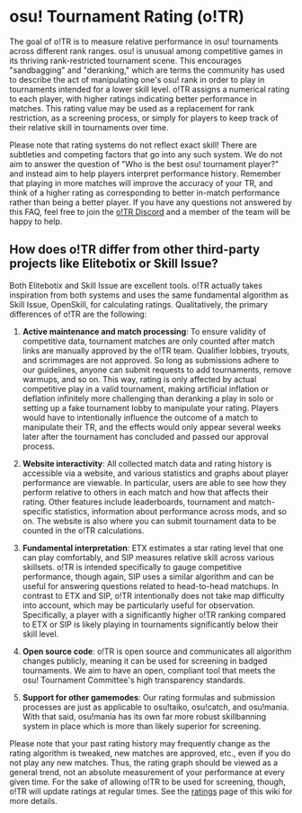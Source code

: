# osu! Tournament Rating (o!TR)

The goal of o!TR is to measure relative performance in osu! tournaments across different rank ranges. osu! is unusual among competitive games in its thriving rank-restricted tournament scene. This encourages "sandbagging" and "deranking," which are terms the community has used to describe the act of manipulating one's osu! rank in order to play in tournaments intended for a lower skill level. o!TR assigns a numerical rating to each player, with higher ratings indicating better performance in matches. This rating value may be used as a replacement for rank restriction, as a screening process, or simply for players to keep track of their relative skill in tournaments over time.

Please note that rating systems do not reflect exact skill! There are subtleties and competing factors that go into any such system. We do not aim to answer the question of "Who is the best osu! tournament player?" and instead aim to help players interpret performance history. Remember that playing in more matches will improve the accuracy of your TR, and think of a higher rating as corresponding to better in-match performance rather than being a better player. If you have any questions not answered by this FAQ, feel free to join the [o!TR Discord](https://discord.gg/R53AwX2tJA) and a member of the team will be happy to help.

## How does o!TR differ from other third-party projects like Elitebotix or Skill Issue?
Both Elitebotix and Skill Issue are excellent tools. o!TR actually takes inspiration from both systems and uses the same fundamental algorithm as Skill Issue, OpenSkill, for calculating ratings. Qualitatively, the primary differences of o!TR are the following:

1. **Active maintenance and match processing**: To ensure validity of competitive data, tournament matches are only counted after match links are manually approved by the o!TR team. Qualifier lobbies, tryouts, and scrimmages are not approved. So long as submissions adhere to our guidelines, anyone can submit requests to add tournaments, remove warmups, and so on. This way, rating is only affected by actual competitive play in a valid tournament, making artificial inflation or deflation infinitely more challenging than deranking a play in solo or setting up a fake tournament lobby to manipulate your rating. Players would have to intentionally influence the outcome of a match to manipulate their TR, and the effects would only appear several weeks later after the tournament has concluded and passed our approval process.

2. **Website interactivity**: All collected match data and rating history is accessible via a website, and various statistics and graphs about player performance are viewable. In particular, users are able to see how they perform relative to others in each match and how that affects their rating. Other features include leaderboards, tournament and match-specific statistics, information about performance across mods, and so on. The website is also where you can submit tournament data to be counted in the o!TR calculations.

3. **Fundamental interpretation**: ETX estimates a star rating level that one can play comfortably, and SIP measures relative skill across various skillsets. o!TR is intended specifically to gauge competitive performance, though again, SIP uses a similar algorithm and can be useful for answering questions related to head-to-head matchups. In contrast to ETX and SIP, o!TR intentionally does not take map difficulty into account, which may be particularly useful for observation. Specifically, a player with a significantly higher o!TR ranking compared to ETX or SIP is likely playing in tournaments significantly below their skill level.

4. **Open source code**: o!TR is open source and communicates all algorithm changes publicly, meaning it can be used for screening in badged tournaments. We aim to have an open, compliant tool that meets the osu! Tournament Committee's high transparency standards.

5. **Support for other gamemodes**: Our rating formulas and submission processes are just as applicable to osu!taiko, osu!catch, and osu!mania. With that said, osu!mania has its own far more robust skillbanning system in place which is more than likely superior for screening.

Please note that your past rating history may frequently change as the rating algorithm is tweaked, new matches are approved, etc., even if you do not play any new matches. Thus, the rating graph should be viewed as a general trend, not an absolute measurement of your performance at every given time. For the sake of allowing o!TR to be used for screening, though, o!TR will update ratings at regular times. See the [ratings](ratings.md) page of this wiki for more details.
